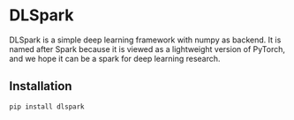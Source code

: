 # DLSpark

DLSpark is a simple deep learning framework with numpy as backend. It is named after Spark because it is viewed as a lightweight version of PyTorch, and we hope it can be a spark for deep learning research.

## Installation

```bash
pip install dlspark
```
